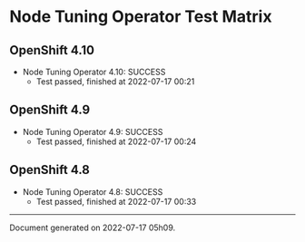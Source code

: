 
Node Tuning Operator Test Matrix
================================

OpenShift 4.10
--------------



* Node Tuning Operator 4.10: SUCCESS
  - Test passed, finished at 2022-07-17 00:21






OpenShift 4.9
-------------



* Node Tuning Operator 4.9: SUCCESS
  - Test passed, finished at 2022-07-17 00:24






OpenShift 4.8
-------------



* Node Tuning Operator 4.8: SUCCESS
  - Test passed, finished at 2022-07-17 00:33






---
Document generated on 2022-07-17 05h09.
